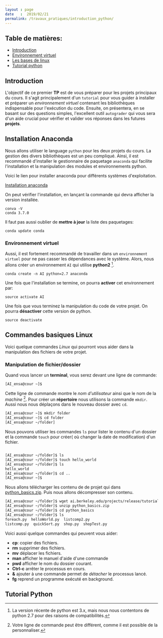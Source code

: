 ```yaml
---
layout : page
date   :  2019/02/21  
permalink: /travaux_pratiques/introduction_python/
---
```




## **Table de matières**: ##

- [Introduction](#Introduction)
-  [Environnement virtuel](#virtualenv) 
- [Les bases de linux](#linux)
- [Tutorial python](#python)


## Introduction ##
<a name="Introduction"> </a>
L'objectif de ce premier **TP** est de vous préparer pour les projets principaux du cours. Il s'agit principalement d'un `tutorial` pour vous guider à 
installer et préparer un *environnement virtuel* contenant les bibliothèques indispensable pour l'exécution du code. Ensuite, on présentera, en se basant sur des questions simples, l'excellent outil `autograder` qui vous sera d'un aide crucial pour vérifier et valider vos réponses dans les futures **projets**.



## Installation Anaconda ##
<a name="virtualenv"></a>

Nous allons utiliser le language `python` pour les deux projets du cours. La gestion des divers bibliothèques est un peu compliqué. Ainsi, il est recommandé d'installer le gestionnaire de paquetage `anaconda` qui facilite l'installation et la manipulation des modules et environnements python.


Voici le lien pour installer anaconda pour différents systèmes d'exploitation.

[Installation anaconda](https://docs.anaconda.com/anaconda/install/)

On peut vérifier l'installation, en lançant la commande qui devra afficher la version installée.

```shell
conva -V
conda 3.7.0
```

Il faut pas aussi oublier de **mettre à jour** la liste des paquetages:

```shell
conda update conda
```

### Environnement virtuel ###

Aussi, il est fortement recommandé de travailler dans un `environnement virtuel` pour ne pas casser les dépendances avec le système. Alors, nous allons créer  un environnement `AI` qui utilise **python2** [^2].

```shell
conda create -n AI python=2.7 anaconda
```


Une fois que l'installation se termine, on pourra **activer** cet environnement par:

```shell
source activate AI
```

Une fois que vous terminez la manipulation du code de votre projet. On pourra **désactiver** cette version de python.

```shell
source deactivate
```

## Commandes basiques Linux ##
<a name="linux"></a>

Voici quelque commandes *Linux* qui pourront vous aider dans la manipulation des fichiers de votre projet.
<br>

### Manipulation de fichier/dossier ###

Quand vous lancer un **terminal**, vous serez devant une ligne de commande:


```bash
[AI_ensa@cour ~]$
```

Cette ligne de commande montre le *nom d'utilisateur* ainsi que le nom de la *machine* [^1]. Pour créer un **répertoire** nous utilisons la commande `mkdir`. Aussi nous nous déplaçons dans le nouveau dossier avec `cd`.


```bash
[AI_ensa@cour ~]$ mkdir folder
[AI_ensa@cour ~]$ cd folder
[AI_ensa@cour ~/folder]
```


Nous pouvons utiliser les commandes `ls` pour lister le contenu d'un dossier et la commande `touch` pour créer( où changer la date de modification) d'un fichier.

```bash

[AI_ensa@cour ~/folder]$ ls
[AI_ensa@cour ~/folder]$ touch hello_world
[AI_ensa@cour ~/folder]$ ls
hello_world
[AI_ensa@cour ~/folder]$ cd ..
[AI_ensa@cour ~]$
```


Nous allons télécharger les contenu de de projet qui dans [python_basics.zip](ai.berkeley.edu/projects/release/tutorial/v1/001/python_basics.zip). Puis nous allons décompresser son contenu.

```bash
[AI_ensa@cour ~/folder]$ wget ai.berkeley.edu/projects/release/tutorial/v1/001/python_basics.zip
[AI_ensa@cour ~/folder]$ unzip python_basics.zip
[AI_ensa@cour ~/folder]$ cd python_basics
[AI_ensa@cour ~/folder]$ ls
foreach.py  helloWorld.py  listcomp2.py
listcomp.py  quickSort.py  shop.py  shopTest.py
```

Voici aussi quelque commandes qui peuvent vous aider:

* **cp**: copier des fichiers.
* **rm** supprimer des fichiers.
* **mv** déplacer les fichiers.
* **man** afficher le manuel d'aide d'une commande
* **pwd** afficher le nom du dossier courant.
* **Ctrl-c** arrêter le processus en cours.
* **&** ajouter à une commande permet de *détacher* le processus lancé.
* **fg** reprend un programme exécuté en background.

## Tutorial Python
<a name="python"> </a>



[^1]: Votre ligne de commande peut être différent, comme il est possible de la personnaliser.

[^2]: La version récente de python est 3.x, mais nous nous contentons de python 2.7 pour des raisons de compatibilités.
